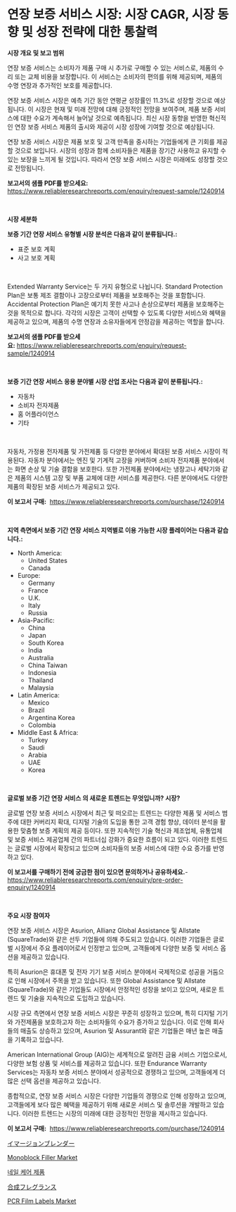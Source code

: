 <p><h1>연장 보증 서비스 시장: 시장 CAGR, 시장 동향 및 성장 전략에 대한 통찰력</h1></p><p><strong>시장 개요 및 보고 범위</strong></p>
<p><p>연장 보증 서비스는 소비자가 제품 구매 시 추가로 구매할 수 있는 서비스로, 제품의 수리 또는 교체 비용을 보장합니다. 이 서비스는 소비자의 편의를 위해 제공되며, 제품의 수명 연장과 추가적인 보호를 제공합니다.</p><p>연장 보증 서비스 시장은 예측 기간 동안 연평균 성장률인 11.3%로 성장할 것으로 예상됩니다. 이 시장은 현재 및 미래 전망에 대해 긍정적인 전망을 보여주며, 제품 보증 서비스에 대한 수요가 계속해서 늘어날 것으로 예측됩니다. 최신 시장 동향을 반영한 혁신적인 연장 보증 서비스 제품의 출시와 제공이 시장 성장에 기여할 것으로 예상됩니다.</p><p>연장 보증 서비스 시장은 제품 보호 및 고객 만족을 중시하는 기업들에게 큰 기회를 제공할 것으로 보입니다. 시장의 성장과 함께 소비자들은 제품을 장기간 사용하고 유지할 수 있는 보장을 느끼게 될 것입니다. 따라서 연장 보증 서비스 시장은 미래에도 성장할 것으로 전망됩니다.</p></p>
<p><strong>보고서의 샘플 PDF를 받으세요:</strong> <a href="https://www.reliableresearchreports.com/enquiry/request-sample/1240914">https://www.reliableresearchreports.com/enquiry/request-sample/1240914</a></p>
<p>&nbsp;</p>
<p><strong>시장 세분화</strong></p>
<p><strong>보증 기간 연장 서비스 유형별 시장 분석은 다음과 같이 분류됩니다.:</strong></p>
<p><ul><li>표준 보호 계획</li><li>사고 보호 계획</li></ul></p>
<p>&nbsp;</p>
<p><p>Extended Warranty Service는 두 가지 유형으로 나뉩니다. Standard Protection Plan은 보통 제조 결함이나 고장으로부터 제품을 보호해주는 것을 포함합니다. Accidental Protection Plan은 예기치 못한 사고나 손상으로부터 제품을 보호해주는 것을 목적으로 합니다. 각각의 시장은 고객이 선택할 수 있도록 다양한 서비스와 혜택을 제공하고 있으며, 제품의 수명 연장과 소유자들에게 안정감을 제공하는 역할을 합니다.</p></p>
<p><strong>보고서의 샘플 PDF를 받으세요:</strong>&nbsp;<a href="https://www.reliableresearchreports.com/enquiry/request-sample/1240914">https://www.reliableresearchreports.com/enquiry/request-sample/1240914</a></p>
<p>&nbsp;</p>
<p><strong> 보증 기간 연장 서비스 응용 분야별 시장 산업 조사는 다음과 같이 분류됩니다.:</strong></p>
<p><ul><li>자동차</li><li>소비자 전자제품</li><li>홈 어플라이언스</li><li>기타</li></ul></p>
<p>&nbsp;</p>
<p><p>자동차, 가정용 전자제품 및 가전제품 등 다양한 분야에서 확대된 보증 서비스 시장이 적용된다. 자동차 분야에서는 엔진 및 기계적 고장을 커버하며 소비자 전자제품 분야에서는 화면 손상 및 기술 결함을 보호한다. 또한 가전제품 분야에서는 냉장고나 세탁기와 같은 제품의 시스템 고장 및 부품 교체에 대한 서비스를 제공한다. 다른 분야에서도 다양한 제품의 확장된 보증 서비스가 제공되고 있다.</p></p>
<p><strong>이 보고서 구매:</strong>&nbsp; <a href="https://www.reliableresearchreports.com/purchase/1240914">https://www.reliableresearchreports.com/purchase/1240914</a></p>
<p>&nbsp;</p>
<p><strong>지역 측면에서 보증 기간 연장 서비스 지역별로 이용 가능한 시장 플레이어는 다음과 같습니다.:</strong></p>
<p><ul>
    <li>
        North America:
        <ul>
            <li>United States</li>
            <li>Canada</li>
        </ul>
    </li>
    <li>
        Europe:
        <ul>
            <li>Germany</li>
            <li>France</li>
            <li>U.K.</li>
            <li>Italy</li>
            <li>Russia</li>
        </ul>
    </li>
    <li>
        Asia-Pacific:
        <ul>
            <li>China</li>
            <li>Japan</li>
            <li>South Korea</li>
            <li>India</li>
            <li>Australia</li>
            <li>China Taiwan</li>
            <li>Indonesia</li>
            <li>Thailand</li>
            <li>Malaysia</li>
        </ul>
    </li>
    <li>
        Latin America:
        <ul>
            <li>Mexico</li>
            <li>Brazil</li>
            <li>Argentina Korea</li>
            <li>Colombia</li>
        </ul>
    </li>
    <li>
        Middle East & Africa:
        <ul>
            <li>Turkey</li>
            <li>Saudi</li>
            <li>Arabia</li>
            <li>UAE</li>
            <li>Korea</li>
        </ul>
    </li>
    </ul></p>
<p>&nbsp;</p>
<p><strong>글로벌 보증 기간 연장 서비스 의 새로운 트렌드는 무엇입니까? 시장?</strong></p>
<p><p>글로벌 연장 보증 서비스 시장에서 최근 및 떠오르는 트렌드는 다양한 제품 및 서비스 범주에 대한 커버리지 확대, 디지털 기술의 도입을 통한 고객 경험 향상, 데이터 분석을 활용한 맞춤형 보증 계획의 제공 등이다. 또한 지속적인 기술 혁신과 제조업체, 유통업체 및 보증 서비스 제공업체 간의 파트너십 강화가 중요한 흐름이 되고 있다. 이러한 트렌드는 글로벌 시장에서 확장되고 있으며 소비자들의 보증 서비스에 대한 수요 증가를 반영하고 있다.</p></p>
<p><strong>이 보고서를 구매하기 전에 궁금한 점이 있으면 문의하거나 공유하세요.</strong>- <a href="https://www.reliableresearchreports.com/enquiry/pre-order-enquiry/1240914">https://www.reliableresearchreports.com/enquiry/pre-order-enquiry/1240914</a></p>
<p>&nbsp;</p>
<p><strong>주요 시장 참여자</strong></p>
<p><p>연장 보증 서비스 시장은 Asurion, Allianz Global Assistance 및 Allstate (SquareTrade)와 같은 선두 기업들에 의해 주도되고 있습니다. 이러한 기업들은 글로벌 시장에서 주요 플레이어로서 인정받고 있으며, 고객들에게 다양한 보증 및 서비스 옵션을 제공하고 있습니다.</p><p>특히 Asurion은 휴대폰 및 전자 기기 보증 서비스 분야에서 국제적으로 성공을 거둠으로 인해 시장에서 주목을 받고 있습니다. 또한 Global Assistance 및 Allstate (SquareTrade)와 같은 기업들도 시장에서 안정적인 성장을 보이고 있으며, 새로운 트렌드 및 기술을 지속적으로 도입하고 있습니다.</p><p>시장 규모 측면에서 연장 보증 서비스 시장은 꾸준히 성장하고 있으며, 특히 디지털 기기와 가전제품을 보호하고자 하는 소비자들의 수요가 증가하고 있습니다. 이로 인해 회사들의 매출도 상승하고 있으며, Asurion 및 Assurant와 같은 기업들은 매년 높은 매출을 기록하고 있습니다.</p><p>American International Group (AIG)는 세계적으로 알려진 금융 서비스 기업으로서, 다양한 보험 상품 및 서비스를 제공하고 있습니다. 또한 Endurance Warranty Services는 자동차 보증 서비스 분야에서 성공적으로 경쟁하고 있으며, 고객들에게 더 많은 선택 옵션을 제공하고 있습니다.</p><p>종합적으로, 연장 보증 서비스 시장은 다양한 기업들의 경쟁으로 인해 성장하고 있으며, 고객들에게 보다 많은 혜택을 제공하기 위해 새로운 서비스 및 솔루션을 개발하고 있습니다. 이러한 트렌드는 시장의 미래에 대한 긍정적인 전망을 제시하고 있습니다.</p></p>
<p><strong>이 보고서 구매:</strong>&nbsp;&nbsp;<a href="https://www.reliableresearchreports.com/purchase/1240914">https://www.reliableresearchreports.com/purchase/1240914</a></p>
<p><p><a href="https://github.com/mohamedbakry57/Market-Research-Report-List-2/blob/main/8409610187433.md">イマージョンブレンダー</a></p><p><a href="https://cute-banjo-8ca.notion.site/Monoblock-Filler-Market-Offers-Provide-Insightful-Data-for-the-Time-Period-from-2024-to-2031-and-als-6300985c0c3047af9b5c6506a4de03ec">Monoblock Filler Market</a></p><p><a href="https://medium.com/@wauicpi59728/%EB%84%A4%EC%9D%BC-%EC%BC%80%EC%96%B4-%EC%A0%9C%ED%92%88-%EC%8B%9C%EC%9E%A5-%EB%B6%84%EC%84%9D-%EA%B7%B8%EC%9D%98-cagr-%EC%8B%9C%EC%9E%A5-%EC%84%B8%EB%B6%84%ED%99%94-%EB%B0%8F-%EC%84%B8%EA%B3%84-%EC%82%B0%EC%97%85-%EA%B0%9C%EC%9A%94-fbca364c753e">네일 케어 제품</a></p><p><a href="https://medium.com/@aminavandervort2023/%E5%90%88%E6%88%90%E9%A6%99%E6%96%99%E5%B8%82%E5%A0%B4-%E7%A8%AE%E9%A1%9E-%E7%94%A8%E9%80%94-%E5%9C%B0%E7%90%86%E3%81%AB%E3%82%88%E3%82%8B%E5%8C%85%E6%8B%AC%E7%9A%84%E3%81%AA%E8%A9%95%E4%BE%A1-bba607882112">合成フレグランス</a></p><p><a href="https://issuu.com/reportprime-2/docs/pcr-film-labels-market-size-2030.pptx">PCR Film Labels Market</a></p></p>
